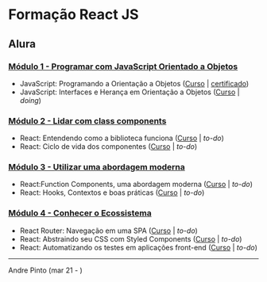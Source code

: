# Formação React JS
## Alura

### [Módulo 1 - Programar com JavaScript Orientado a Objetos](https://github.com/andre6293/Alura-React-JS/tree/main/1%20-%20Programar%20com%20JavaScript%20Orientado%20a%20Objetos)
  * JavaScript: Programando a Orientação a Objetos ([Curso](https://cursos.alura.com.br/course/javascritpt-orientacao-objetos) | [certificado](https://cursos.alura.com.br/certificate/820480f0-a937-4d69-9f53-15dba3651872))
  * JavaScript: Interfaces e Herança em Orientação a Objetos ([Curso](https://cursos.alura.com.br/course/javascript-polimorfismo) | *doing*)
### [Módulo 2 - Lidar com class components]()
  * React: Entendendo como a biblioteca funciona ([Curso](https://cursos.alura.com.br/course/react-js) | *to-do*)
  * React: Ciclo de vida dos componentes ([Curso](https://cursos.alura.com.br/course/react-ciclo-de-vida) | *to-do*)
### [Módulo 3 - Utilizar uma abordagem moderna]()
  * React:Function Components, uma abordagem moderna ([Curso](https://cursos.alura.com.br/course/react-function-components) | *to-do*)
  * React: Hooks, Contextos e boas práticas ([Curso](https://cursos.alura.com.br/course/react-hooks-e-formularios) | *to-do*)
### [Módulo 4 - Conhecer o Ecossistema]()
  * React Router: Navegação em uma SPA ([Curso](https://cursos.alura.com.br/course/react-router-navegacao-spa) | *to-do*)
  * React: Abstraindo seu CSS com Styled Components ([Curso](https://cursos.alura.com.br/course/react-styled-components) | *to-do*)
  * React: Automatizando os testes em aplicações front-end ([Curso](https://cursos.alura.com.br/course/react-automatizando-testes) | *to-do*)

---
Andre Pinto (mar 21 - )
